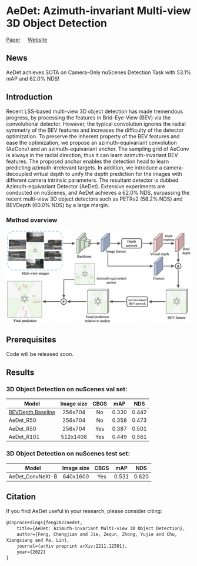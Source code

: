 
# AeDet: Azimuth-invariant Multi-view 3D Object Detection 
[Paper](https://arxiv.org/abs/2211.12501) &nbsp; &nbsp; [Website](https://fcjian.github.io/aedet)

## News
AeDet achieves SOTA on Camera-Only nuScenes Detection Task with 53.1% mAP and 62.0% NDS!

## Introduction
Recent LSS-based multi-view 3D object detection has made tremendous progress, by processing the features in Brid-Eye-View (BEV) via the convolutional detector. However, the typical convolution ignores the radial symmetry of the BEV features and increases the difficulty of the detector optimization. To preserve the inherent property of the BEV features and ease the optimization, we propose an azimuth-equivariant convolution (AeConv) and an azimuth-equivariant anchor. The sampling grid of AeConv is always in the radial direction, thus it can learn azimuth-invariant BEV features. The proposed anchor enables the detection head to learn predicting azimuth-irrelevant targets. In addition, we introduce a camera-decoupled virtual depth to unify the depth prediction for the images with different camera intrinsic parameters. The resultant detector is dubbed Azimuth-equivariant Detector (AeDet). Extensive experiments are conducted on nuScenes, and AeDet achieves a 62.0% NDS, surpassing the recent multi-view 3D object detectors such as PETRv2 (58.2% NDS) and BEVDepth (60.0% NDS) by a large margin.

### Method overview

![method overview](resources/overview.png)

## Prerequisites
Code will be released soon.

## Results
### 3D Object Detection on nuScenes val set:
Model | Image size | CBGS | mAP | NDS
--- |:---:|:---:|:---:|:---:
[BEVDepth Baseline](https://github.com/Megvii-BaseDetection/BEVDepth) | 256x704  | No  | 0.330 | 0.442
AeDet_R50        | 256x704  | No  | 0.358 | 0.473
AeDet_R50        | 256x704  | Yes | 0.387 | 0.501 
AeDet_R101       | 512x1408 | Yes | 0.449 | 0.561

### 3D Object Detection on nuScenes test set:
Model | Image size | CBGS | mAP | NDS
--- |:---:|:---:|:---:|:---:
AeDet_ConvNeXt-B | 640x1600 | Yes | 0.531 | 0.620

## Citation

If you find AeDet useful in your research, please consider citing:

```
@inproceedings{feng2022aedet,
    title={AeDet: Azimuth-invariant Multi-view 3D Object Detection},
    author={Feng, Chengjian and Jie, Zequn, Zhong, Yujie and Chu, Xiangxiang and Ma, Lin},
    journal={arXiv preprint arXiv:2211.12501},
    year={2022}
}
```
